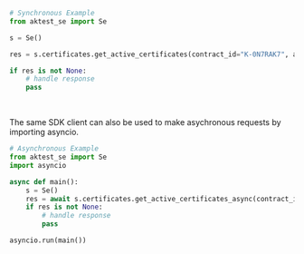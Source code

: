 <!-- Start SDK Example Usage [usage] -->
```python
# Synchronous Example
from aktest_se import Se

s = Se()

res = s.certificates.get_active_certificates(contract_id="K-0N7RAK7", account_switch_key="1-5C0YLB:1-8BYUX")

if res is not None:
    # handle response
    pass
```

</br>

The same SDK client can also be used to make asychronous requests by importing asyncio.
```python
# Asynchronous Example
from aktest_se import Se
import asyncio

async def main():
    s = Se()
    res = await s.certificates.get_active_certificates_async(contract_id="K-0N7RAK7", account_switch_key="1-5C0YLB:1-8BYUX")
    if res is not None:
        # handle response
        pass

asyncio.run(main())
```
<!-- End SDK Example Usage [usage] -->